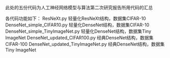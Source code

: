 此处的五份代码为人工神经网络模型与算法第二次研究报告所用代码的汇总

各代码功能如下：
ResNeXt.py   轻量化ResNeXt结构，数据集CIFAR-10
DenseNet_simple_CIFAR10.py   轻量化DenseNet结构，数据集CIFAR-10
DenseNet_simple_TinyImageNet.py   轻量化DenseNet结构，数据集Tiny ImageNet
DenseNet_updated_CIFAR100.py   经典DenseNet结构，数据集CIFAR-100
DenseNet_updated_TinyImageNet.py   经典DenseNet结构，数据集Tiny ImageNet
